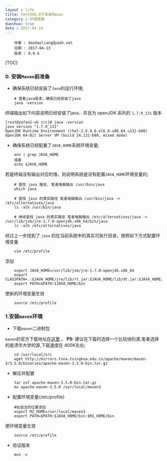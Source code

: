 ```yaml
---
layout : life
title: CentOS6.8下安装Maven
category : 环境搭建
duoshuo: true
date : 2017-04-14
---
```




```
	作者 : daodaoliang@yeah.net
	日期 : 2017-04-13
	版本 : 0.0.4
```

<!-- more -->

[TOC]

### 0. 安装`Maven`前准备

* 确保系统已经安装了`Java`的运行环境;

```
	# 查看java版本，确保已经安装了java
	java -version
```

终端输出如下内容说明已经安装了java，并且为 openJDK 系列的 `1.7.0_131` 版本

```
[root@yafan2-xb src]# java -version
java version "1.7.0_131"
OpenJDK Runtime Environment (rhel-2.6.9.0.el6_8-x86_64 u131-b00)
OpenJDK 64-Bit Server VM (build 24.131-b00, mixed mode)
```

* 确保系统已经配置了`JAVA_HOME`系统环境变量;

```
	env | grep JAVA_HOME
    或者
    echo $JAVA_HOME
```

若是终端没有输出对应的值，则说明系统是没有配置`JAVA_HOME`环境变量的;

```
	# 查找 java 路径, 笔者电脑输出 /usr/bin/java
	which java
    
    # 查找 java 的真实路径 笔者电脑输出 /usr/bin/java -> /etc/alternatives/java
    ls -alh /usr/bin/java
    
    # 继续查找 java 的真实路径 笔者电脑输出 /etc/alternatives/java -> /usr/lib/jvm/jre-1.7.0-openjdk.x86_64/bin/java
    ls -alh /etc/alternatives/java
```

经过上一步找到了 `java` 的在当前系统中的真实可执行目录，按照如下方式配置环境变量

```
	vim /etc/profile
```

添加

```
	export JAVA_HOME=/usr/lib/jvm/jre-1.7.0-openjdk.x86_64
	export CLASSPATH=.:$JAVA_HOME/jre/lib/rt.jar:$JAVA_HOME/lib/dt.jar:$JAVA_HOME/lib/tools.jar
	export PATH=$PATH:$JAVA_HOME/bin
```

使新的环境变量生效

```
	source /etc/profile
```

### 1.安装`maven`环境

* 下载`maven`二进制包

`maven`的官方下载地址[在这里][1] 。 **PS:** 建议在下载时选择一个比较快的源,笔者选择的是清华大学的源,下载速度在 400K左右;

```
	cd /usr/local/src
    wget http://mirrors.tuna.tsinghua.edu.cn/apache/maven/maven-3/3.5.0/binaries/apache-maven-3.5.0-bin.tar.gz
```

* 解压并配置

```
	tar zxf apache-maven-3.5.0-bin.tar.gz
	mv apache-maven-3.5.0 /usr/local/maven3
```

* 配置环境变量(/etc/profile)

```
    #在适当的位置添加
    export M2_HOME=/usr/local/maven3
    export PATH=$PATH:$JAVA_HOME/bin:$M2_HOME/bin
```

使环境变量生效

```
	source /etc/profile
```

* 验证版本

```
	mvn -v
```



[1]:Maven的下载地址是：http://maven.apache.org/download.cgi
